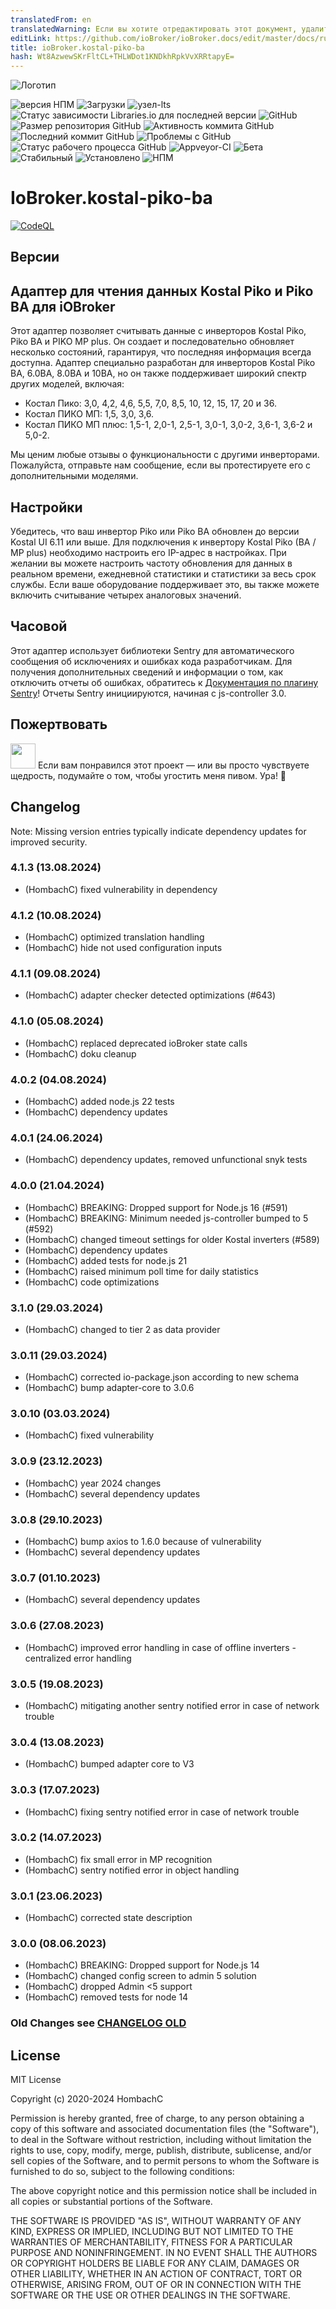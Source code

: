 ```yaml
---
translatedFrom: en
translatedWarning: Если вы хотите отредактировать этот документ, удалите поле «translationFrom», в противном случае этот документ будет снова автоматически переведен
editLink: https://github.com/ioBroker/ioBroker.docs/edit/master/docs/ru/adapterref/iobroker.kostal-piko-ba/README.md
title: ioBroker.kostal-piko-ba
hash: Wt8AzwewSKrFltCL+THLWDot1KNDkhRpkVvXRRtapyE=
---
```

![Логотип](../../../en/adapterref/iobroker.kostal-piko-ba/admin/picoba.png)

![версия НПМ](https://img.shields.io/npm/v/iobroker.kostal-piko-ba.svg)
![Загрузки](https://img.shields.io/npm/dm/iobroker.kostal-piko-ba?label=npm%20downloads&style=flat-square)
![узел-lts](https://img.shields.io/node/v-lts/iobroker.kostal-piko-ba?style=flat-square)
![Статус зависимости Libraries.io для последней версии](https://img.shields.io/librariesio/release/npm/iobroker.kostal-piko-ba?label=npm%20dependencies&style=flat-square)
![GitHub](https://img.shields.io/github/license/hombach/iobroker.kostal-piko-ba?style=flat-square)
![Размер репозитория GitHub](https://img.shields.io/github/repo-size/hombach/iobroker.kostal-piko-ba?logo=github&style=flat-square)
![Активность коммита GitHub](https://img.shields.io/github/commit-activity/m/hombach/iobroker.kostal-piko-ba?logo=github&style=flat-square)
![Последний коммит GitHub](https://img.shields.io/github/last-commit/hombach/iobroker.kostal-piko-ba?logo=github&style=flat-square)
![Проблемы с GitHub](https://img.shields.io/github/issues/hombach/iobroker.kostal-piko-ba?logo=github&style=flat-square)
![Статус рабочего процесса GitHub](https://img.shields.io/github/actions/workflow/status/hombach/iobroker.kostal-piko-ba/test-and-release.yml?branch=main&logo=github&style=flat-square)
![Appveyor-CI](https://ci.appveyor.com/api/projects/status/github/hombach/ioBroker.kostal-piko-ba?branch=master&svg=true)
![Бета](https://img.shields.io/npm/v/iobroker.kostal-piko-ba.svg?color=red&label=beta)
![Стабильный](https://iobroker.live/badges/kostal-piko-ba-stable.svg)
![Установлено](https://iobroker.live/badges/kostal-piko-ba-installed.svg)
![НПМ](https://nodei.co/npm/iobroker.kostal-piko-ba.png?downloads=true)

# IoBroker.kostal-piko-ba
[![CodeQL](https://github.com/hombach/ioBroker.kostal-piko-ba/actions/workflows/codeql-analysis.yml/badge.svg)](https://github.com/hombach/ioBroker.kostal-piko-ba/actions/workflows/codeql-analysis.yml)

## Версии
## Адаптер для чтения данных Kostal Piko и Piko BA для iOBroker
Этот адаптер позволяет считывать данные с инверторов Kostal Piko, Piko BA и PIKO MP plus.
Он создает и последовательно обновляет несколько состояний, гарантируя, что последняя информация всегда доступна.
Адаптер специально разработан для инверторов Kostal Piko BA, 6.0BA, 8.0BA и 10BA, но он также поддерживает широкий спектр других моделей, включая:

- Костал Пико: 3,0, 4,2, 4,6, 5,5, 7,0, 8,5, 10, 12, 15, 17, 20 и 36.
- Костал ПИКО МП: 1,5, 3,0, 3,6.
- Костал ПИКО МП плюс: 1,5-1, 2,0-1, 2,5-1, 3,0-1, 3,0-2, 3,6-1, 3,6-2 и 5,0-2.

Мы ценим любые отзывы о функциональности с другими инверторами. Пожалуйста, отправьте нам сообщение, если вы протестируете его с дополнительными моделями.

## Настройки
Убедитесь, что ваш инвертор Piko или Piko BA обновлен до версии Kostal UI 6.11 или выше.
Для подключения к инвертору Kostal Piko (BA / MP plus) необходимо настроить его IP-адрес в настройках.
При желании вы можете настроить частоту обновления для данных в реальном времени, ежедневной статистики и статистики за весь срок службы.
Если ваше оборудование поддерживает это, вы также можете включить считывание четырех аналоговых значений.

## Часовой
Этот адаптер использует библиотеки Sentry для автоматического сообщения об исключениях и ошибках кода разработчикам. Для получения дополнительных сведений и информации о том, как отключить отчеты об ошибках, обратитесь к [Документация по плагину Sentry](https://github.com/ioBroker/plugin-sentry#plugin-sentry)! Отчеты Sentry инициируются, начиная с js-controller 3.0.

## Пожертвовать
<a href="https://www.paypal.com/donate/?hosted_button_id=XFFBB332R4RCQ"><img src="https://raw.githubusercontent.com/Hombach/ioBroker.tibberlink/main/docu/bluePayPal.svg" height="40"></a> Если вам понравился этот проект — или вы просто чувствуете щедрость, подумайте о том, чтобы угостить меня пивом. Ура! :beers:

## Changelog

Note: Missing version entries typically indicate dependency updates for improved security.

### 4.1.3 (13.08.2024)

* (HombachC) fixed vulnerability in dependency

### 4.1.2 (10.08.2024)

* (HombachC) optimized translation handling
* (HombachC) hide not used configuration inputs

### 4.1.1 (09.08.2024)

* (HombachC) adapter checker detected optimizations (#643)

### 4.1.0 (05.08.2024)

* (HombachC) replaced deprecated ioBroker state calls
* (HombachC) doku cleanup

### 4.0.2 (04.08.2024)

* (HombachC) added node.js 22 tests
* (HombachC) dependency updates

### 4.0.1 (24.06.2024)

* (HombachC) dependency updates, removed unfunctional snyk tests

### 4.0.0 (21.04.2024)

* (HombachC) BREAKING: Dropped support for Node.js 16 (#591)
* (HombachC) BREAKING: Minimum needed js-controller bumped to 5 (#592)
* (HombachC) changed timeout settings for older Kostal inverters (#589)
* (HombachC) dependency updates
* (HombachC) added tests for node.js 21
* (HombachC) raised minimum poll time for daily statistics
* (HombachC) code optimizations

### 3.1.0 (29.03.2024)

* (HombachC) changed to tier 2 as data provider

### 3.0.11 (29.03.2024)

* (HombachC) corrected io-package.json according to new schema
* (HombachC) bump adapter-core to 3.0.6

### 3.0.10 (03.03.2024)

* (HombachC) fixed vulnerability

### 3.0.9 (23.12.2023)

* (HombachC) year 2024 changes
* (HombachC) several dependency updates 

### 3.0.8 (29.10.2023)

* (HombachC) bump axios to 1.6.0 because of vulnerability
* (HombachC) several dependency updates 

### 3.0.7 (01.10.2023)

* (HombachC) several dependency updates 

### 3.0.6 (27.08.2023)

* (HombachC) improved error handling in case of offline inverters - centralized error handling 

### 3.0.5 (19.08.2023)

* (HombachC) mitigating another sentry notified error in case of network trouble

### 3.0.4 (13.08.2023)

* (HombachC) bumped adapter core to V3

### 3.0.3 (17.07.2023)

* (HombachC) fixing sentry notified error in case of network trouble

### 3.0.2 (14.07.2023)

* (HombachC) fix small error in MP recognition
* (HombachC) sentry notified error in object handling

### 3.0.1 (23.06.2023)

* (HombachC) corrected state description

### 3.0.0 (08.06.2023)

* (HombachC) BREAKING: Dropped support for Node.js 14
* (HombachC) changed config screen to admin 5 solution
* (HombachC) dropped Admin <5 support
* (HombachC) removed tests for node 14

### Old Changes see [CHANGELOG OLD](CHANGELOG_OLD.md)

## License
MIT License

Copyright (c) 2020-2024 HombachC

Permission is hereby granted, free of charge, to any person obtaining a copy
of this software and associated documentation files (the "Software"), to deal
in the Software without restriction, including without limitation the rights
to use, copy, modify, merge, publish, distribute, sublicense, and/or sell
copies of the Software, and to permit persons to whom the Software is
furnished to do so, subject to the following conditions:

The above copyright notice and this permission notice shall be included in all
copies or substantial portions of the Software.

THE SOFTWARE IS PROVIDED "AS IS", WITHOUT WARRANTY OF ANY KIND, EXPRESS OR
IMPLIED, INCLUDING BUT NOT LIMITED TO THE WARRANTIES OF MERCHANTABILITY,
FITNESS FOR A PARTICULAR PURPOSE AND NONINFRINGEMENT. IN NO EVENT SHALL THE
AUTHORS OR COPYRIGHT HOLDERS BE LIABLE FOR ANY CLAIM, DAMAGES OR OTHER
LIABILITY, WHETHER IN AN ACTION OF CONTRACT, TORT OR OTHERWISE, ARISING FROM,
OUT OF OR IN CONNECTION WITH THE SOFTWARE OR THE USE OR OTHER DEALINGS IN THE
SOFTWARE.
